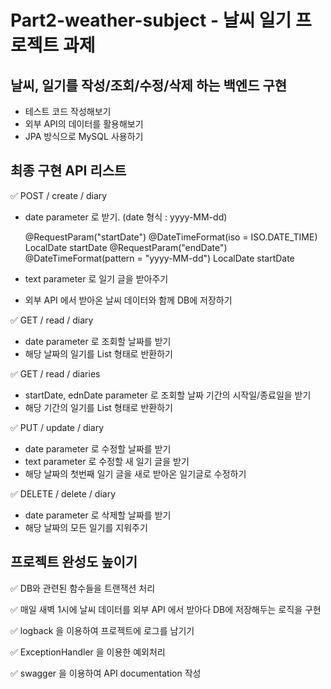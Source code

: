 # Part2-weather-subject - 날씨 일기 프로젝트 과제

## 날씨, 일기를 작성/조회/수정/삭제 하는 백엔드 구현

- 테스트 코드 작성해보기
- 외부 API의 데이터를 활용해보기
- JPA 방식으로 MySQL 사용하기

## 최종 구현 API 리스트

✅ POST / create / diary
- date parameter 로 받기. (date 형식 : yyyy-MM-dd)

  @RequestParam("startDate") @DateTimeFormat(iso = ISO.DATE_TIME) LocalDate startDate 
  @RequestParam("endDate") @DateTimeFormat(pattern = "yyyy-MM-dd") LocalDate startDate 

- text parameter 로 일기 글을 받아주기
- 외부 API 에서 받아온 날씨 데이터와 함께 DB에 저장하기

✅ GET / read / diary
- date parameter 로 조회할 날짜를 받기
- 해당 날짜의 일기를 List 형태로 반환하기

✅ GET / read / diaries
- startDate, ednDate parameter 로 조회할 날짜 기간의 시작일/종료일을 받기
- 해당 기간의 일기를 List 형태로 반환하기

✅ PUT / update / diary
- date parameter 로 수정할 날짜를 받기
- text parameter 로 수정할 새 일기 글을 받기
- 해당 날짜의 첫번째 일기 글을 새로 받아온 일기글로 수정하기

✅ DELETE / delete / diary
- date parameter 로 삭제할 날짜를 받기
- 해당 날짜의 모든 일기를 지워주기

## 프로젝트 완성도 높이기

✅ DB와 관련된 함수들을 트랜잭션 처리

✅ 매일 새벽 1시에 날씨 데이터를 외부 API 에서 받아다 DB에 저장해두는 로직을 구현

✅ logback 을 이용하여 프로젝트에 로그를 남기기

✅ ExceptionHandler 을 이용한 예외처리

✅ swagger 을 이용하여 API documentation 작성
